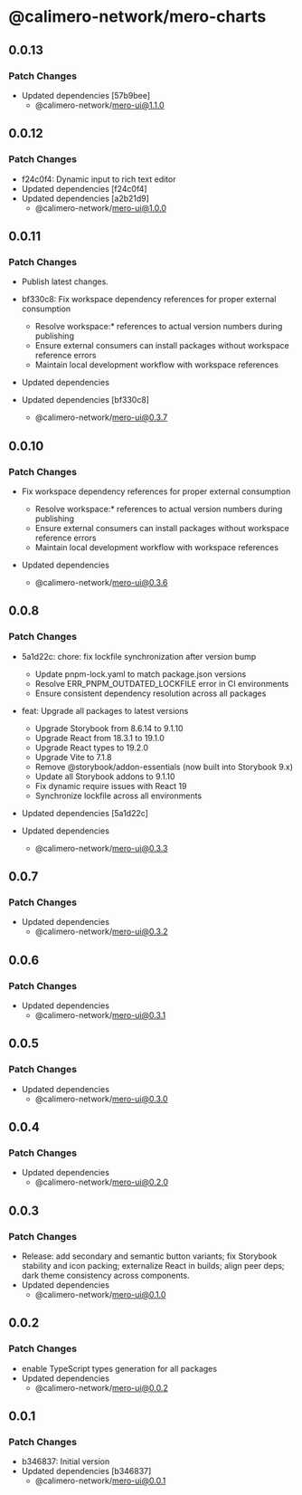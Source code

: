 # @calimero-network/mero-charts

## 0.0.13

### Patch Changes

- Updated dependencies [57b9bee]
  - @calimero-network/mero-ui@1.1.0

## 0.0.12

### Patch Changes

- f24c0f4: Dynamic input to rich text editor
- Updated dependencies [f24c0f4]
- Updated dependencies [a2b21d9]
  - @calimero-network/mero-ui@1.0.0

## 0.0.11

### Patch Changes

- Publish latest changes.
- bf330c8: Fix workspace dependency references for proper external consumption
  - Resolve workspace:\* references to actual version numbers during publishing
  - Ensure external consumers can install packages without workspace reference errors
  - Maintain local development workflow with workspace references

- Updated dependencies
- Updated dependencies [bf330c8]
  - @calimero-network/mero-ui@0.3.7

## 0.0.10

### Patch Changes

- Fix workspace dependency references for proper external consumption
  - Resolve workspace:\* references to actual version numbers during publishing
  - Ensure external consumers can install packages without workspace reference errors
  - Maintain local development workflow with workspace references

- Updated dependencies
  - @calimero-network/mero-ui@0.3.6

## 0.0.8

### Patch Changes

- 5a1d22c: chore: fix lockfile synchronization after version bump
  - Update pnpm-lock.yaml to match package.json versions
  - Resolve ERR_PNPM_OUTDATED_LOCKFILE error in CI environments
  - Ensure consistent dependency resolution across all packages

- feat: Upgrade all packages to latest versions
  - Upgrade Storybook from 8.6.14 to 9.1.10
  - Upgrade React from 18.3.1 to 19.1.0
  - Upgrade React types to 19.2.0
  - Upgrade Vite to 7.1.8
  - Remove @storybook/addon-essentials (now built into Storybook 9.x)
  - Update all Storybook addons to 9.1.10
  - Fix dynamic require issues with React 19
  - Synchronize lockfile across all environments

- Updated dependencies [5a1d22c]
- Updated dependencies
  - @calimero-network/mero-ui@0.3.3

## 0.0.7

### Patch Changes

- Updated dependencies
  - @calimero-network/mero-ui@0.3.2

## 0.0.6

### Patch Changes

- Updated dependencies
  - @calimero-network/mero-ui@0.3.1

## 0.0.5

### Patch Changes

- Updated dependencies
  - @calimero-network/mero-ui@0.3.0

## 0.0.4

### Patch Changes

- Updated dependencies
  - @calimero-network/mero-ui@0.2.0

## 0.0.3

### Patch Changes

- Release: add secondary and semantic button variants; fix Storybook stability and icon packing; externalize React in builds; align peer deps; dark theme consistency across components.
- Updated dependencies
  - @calimero-network/mero-ui@0.1.0

## 0.0.2

### Patch Changes

- enable TypeScript types generation for all packages
- Updated dependencies
  - @calimero-network/mero-ui@0.0.2

## 0.0.1

### Patch Changes

- b346837: Initial version
- Updated dependencies [b346837]
  - @calimero-network/mero-ui@0.0.1
